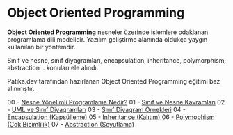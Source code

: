 # Object Oriented Programming
**Object Oriented Programming** nesneler üzerinde işlemlere odaklanan programlama dili modelidir. Yazılım geliştirme alanında oldukça yaygın kullanılan bir yöntemdir.

Sınıf ve nesne, sınıf diyagramları, encapsulation, inheritance, polymorphism, abstraction .. konuları ele alındı.

Patika.dev tarafından hazırlanan Object Oriented Programming eğitimi baz alınmıştır.  

00 - [Nesne Yönelimli Programlama Nedir?](https://github.com/malidegirmenci/ObjectOrientedProgramming/blob/07aa965741b2689f93eb8780620786d0833c12c5/Subjects/00-NesneYonelimProgramlamaNedir.md)
01 - [Sınıf ve Nesne Kavramları](https://github.com/malidegirmenci/ObjectOrientedProgramming/blob/07aa965741b2689f93eb8780620786d0833c12c5/Subjects/01-SinifVeNesneKavramlari.md)
02 - [UML ve Sınıf Diyagramları](https://github.com/malidegirmenci/ObjectOrientedProgramming/blob/07aa965741b2689f93eb8780620786d0833c12c5/Subjects/02-UMLveSinifDiyagramlari.md)
03 - [Sınıf Diyagram Örnekleri](https://github.com/malidegirmenci/ObjectOrientedProgramming/blob/07aa965741b2689f93eb8780620786d0833c12c5/Subjects/03-SinifDiyagramOrnekleri.md)
04 - [Encapsulation (Kapsülleme)](https://github.com/malidegirmenci/ObjectOrientedProgramming/blob/07aa965741b2689f93eb8780620786d0833c12c5/Subjects/04-EncapsulationKapsulleme.md)
05 - [Inheritance (Kalıtım)](https://github.com/malidegirmenci/ObjectOrientedProgramming/blob/07aa965741b2689f93eb8780620786d0833c12c5/Subjects/05-InheritanceKalitim.md)
06 - [Polymophism (Çok Biçimlilik)](https://github.com/malidegirmenci/ObjectOrientedProgramming/blob/07aa965741b2689f93eb8780620786d0833c12c5/Subjects/06-PolymorphismCokBicimlilik.md)
07 - [Abstraction (Soyutlama)](https://github.com/malidegirmenci/ObjectOrientedProgramming/blob/07aa965741b2689f93eb8780620786d0833c12c5/Subjects/07-AbstractionSoyutlama.md)